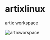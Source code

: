 # artixlinux
artix workspace 

![artixworspace](https://github.com/LuisCBedoya/artixlinux/assets/90487955/c860e3a4-0dd0-4066-b924-088e5aadf8b9)
